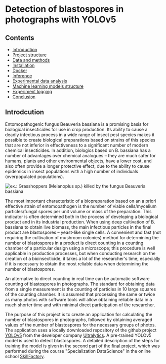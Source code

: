 # Detection of blastospores in photographs with YOLOv5

## Contents

* [Introduction](README.md#Introduction)
* [Project structure](README.md#Project-structure)
* [Data and methods](README.md#Data-and-methods)
* [Installation](README.md#Installation)
* [Docker](README.md#Docker)
* [Inference](README.md#Inference)
* [Experimental data analysis](README.md#Experimental-data-analysis)
* [Machine learning models structure](README.md#Machine-learning-models-structure)
* [Experiment logging](README.md#Experiment-logging)
* [Conclusion](README.md#Conclusion)


## Introdcution

Entomopathogenic fungus Beauveria bassiana is a promising basis for biological insecticides for use in crop production. Its ability to cause a deadly infectious process in a wide range of insect pest species makes it possible to create biological preparations based on strains of this species that are not inferior in effectiveness to a significant number of modern chemical insecticides. In addition, biologics based on B. bassiana has a number of advantages over chemical analogues – they are much safer for humans, plants and other environmental objects, have a lower cost, and also often provide a longer protective effect, due to the ability to cause epidemics in insect populations with a high number of individuals (overpopulated populations).  

![ex.: Grasshoppers (Melanoplus sp.) killed by the fungus Beauveria bassiana](https://en.wikipedia.org/wiki/Beauveria_bassiana#/media/File:Beauveria.jpg)

The most important characteristic of a biopreparation based on an a priori effective strain of entomopathogen is the number of viable cells/mycelium particles/fungal spores per unit volume or mass of the preparation. This indicator is often determined both in the process of developing a biological product and in its industrial production. When using deep cultivation of B. bassiana to obtain live biomass, the main infectious particles in the final product are blastospores – yeast-like single cells. A convenient and fast (not requiring the cultivation of mushroom colonies) method for determining the number of blastospores in a product is direct counting in a counting chamber of a particular design using a microscope; this procedure is well applicable in production processes, but when conducting research on the creation of a bioinsecticide, it takes a lot of the researcher's time, especially if it is necessary to obtain the most reliable data when determining the number of blastospores.  

An alternative to direct counting in real time can be automatic software counting of blastospores in photographs. The standard for obtaining data from a single measurement is the counting of particles in 10 large squares of the counting chamber. It is assumed that processing the same or twice as many photos with software tools will allow obtaining reliable data in a much shorter time and with minimal direct participation of the researcher.  

The purpose of this project is to create an application for calculating the number of blastospores in photographs, followed by obtaining averaged values of the number of blastospores for the necessary groups of photos. The application uses a locally downloaded repository of the github project [YOLOv5](https://github.com/ultralytics/yolov5) from the developer company [Ultralytics](https://ultralytics.com). A pre-trained YOLOv5 model is used to detect blastospores. A detailed description of the steps for training the model is given in the second part of the [final project](https://github.com/ostrebko/skf_final_project), which was performed during the course "Specialization DataScience" in the online school [SkillFactory](https://skillfactory.ru).  


